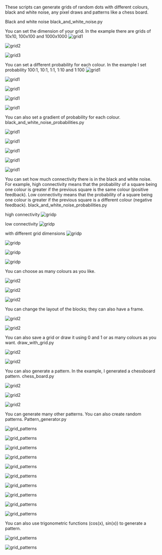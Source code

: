 These scripts can generate grids of random dots with different colours, black and white noise, any pixel draws and patterns like a chess board.


Black and white noise
black_and_white_noise.py

You can set the dimension of your grid.
In the example there are grids of 10x10, 100x100 and 1000x1000
![grid1](media/Grid_10.png)

![grid2](media/Grid_100.png)

![grid3](media/Grid_1000.png)


You can set a different probability for each colour.
In the example I set probability 100:1, 10:1, 1:1, 1:10 and 1:100
![grid1](media/Grid_p_500_100_1.png)

![grid1](media/Grid_p_500_10_1.png)

![grid1](media/Grid_p_500_1_1.png)

![grid1](media/Grid_p_500_1_10.png)

![grid1](media/Grid_p_500_1_100.png)

You can also set a gradient of probability for each colour.
black_and_white_noise_probabilities.py

![grid1](media/grid_100_gradient0.1_w1_b500.png)

![grid1](media/grid_100_gradient-0.0001_w1_b1.png)

![grid1](media/grid_500_gradient0.0002_w1_b25.png)

![grid1](media/grid_1000_gradient0.0001_w1_b25.png)

![grid1](media/grid_1000_gradient-1e-06_w1_b1.png)


You can set how much connectivity there is in the black and white noise.
For example, high connectivity means that the probability of a square being one colour is greater if the previous square is the same colour (positive feedback).
Low connectivity means that the probability of a square being one colour is greater if the previous square is a different colour (negative feedback).
black_and_white_noise_probabilities.py

high connectivity
![gridp](media/Grid_100_p5.png)

low connectivity
![gridp](media/Grid_100_p9.png)

with different grid dimensions
![gridp](media/Grid_100_p16.png)

![gridp](media/Grid_100_p18.png)

![gridp](media/Grid_100_p22.png)

![gridp](media/Grid_100_p20.png)

You can choose as many colours as you like.

![grid2](media/Grid_c_30.png)

![grid2](media/Grid_c_100_1.png)

![grid2](media/Grid_c_1000.png)

You can change the layout of the blocks; they can also have a frame.

![grid2](media/Grid_l_10.png)

![grid2](media/Grid_l_50.png)

You can also save a grid or draw it using 0 and 1 or as many colours as you want.
draw_with_grid.py

![grid2](media/smile2.png)

![grid2](media/draw1.png)

You can also generate a pattern.
In the example, I generated a chessboard pattern.
chess_board.py

![grid2](media/chess_board.png)

![grid2](media/chess_board2.png)

![grid2](media/chess_board3.png)

You can generate many other patterns. You can also create random patterns.
Pattern_generator.py

![grid_patterns](media/pattern-2.png)

![grid_patterns](media/pattern-4.png)

![grid_patterns](media/pattern-5.png)

![grid_patterns](media/pattern-10.png)

![grid_patterns](media/pattern-13.png)

![grid_patterns](media/pattern-14.png)

![grid_patterns](media/pattern-15.png)

![grid_patterns](media/pattern-17.png)

![grid_patterns](media/pattern-18.png)

![grid_patterns](media/pattern-19.png)

You can also use trigonometric functions (cos(x), sin(x)) to generate a pattern.

![grid_patterns](media/pattern-cos.png)

![grid_patterns](media/pattern-cos3_cube.png)